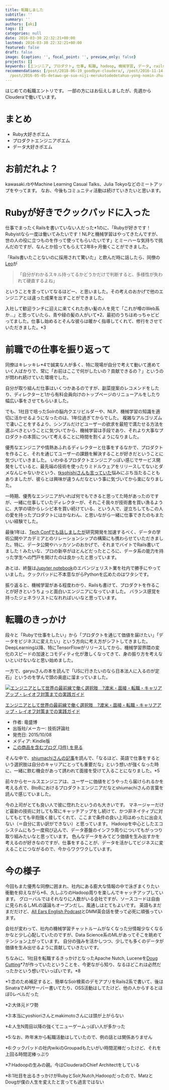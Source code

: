 ```yaml
---
title: 転職しました
subtitle: ''
summary: ''
authors: [aki]
tags: []
categories: null
date: 2016-03-30 22:32:21+00:00
lastmod: 2016-03-30 22:32:21+00:00
featured: false
draft: false
image: {caption: '', focal_point: '', preview_only: false}
projects: []
keywords: [エンジニア, プロダクト, 仕事, 転職, hadoop, 機械学習, データ, rails, 価値, 最前線]
recommendations: [/post/2018-06-19_goodbye-cloudera/, /post/2016-11-14-cloudera-world-tokyo-2016deji-jie-xue-xi-purodakutonozuo-rifang-wohua-simasita-number-cwt2016/,
  /post/2016-05-05-detawo-ge-suo-niji-merukotodedetahuo-yong-nomin-zhu-hua-gajin-ndahua/]
---
```

はじめての転職エントリです。 一部の方にはお伝えしましたが、先週からClouderaで働いています。

# まとめ

- Ruby大好きポエム
- プロダクトエンジニアポエム
- データ大好きポエム

# お前だれよ？

kawasaki.rbやMachine Learning Casual Talks、Julia Tokyoなどのミートアップをやってます。 なお、今後もコミュニティ活動は続けていきたいと思います。

# Rubyが好きでクックパッドに入った

仕事でまったくRailsを書いていない人だった\*1のに、「Rubyが好きです！Rubyistなら一度は働いてみたいです！NLPと機械学習はやってきたんですが、世の人の役に立つものを作って使ってもらいたいです」とミーハーな気持ちで挑んだのですが、なんとか拾ってもらえて2年8ヶ月働くことができました。

「Rails書いたことないのに採用されて驚いた」と飲んだ時に話したら、同僚の[Leo](https://twitter.com/lchin)が

> 「自分がわかるスキル持ってるかどうかだけで判断すると、多様性が失われて硬直するよね」

ということを言っていてなるほどー、と思いました。その考えのおかげで他のエンジニアとは違った成果を出すことができました。

入社して歓迎ランチに迎えに来てくれた赤い髪の人を見て「これが噂のWeb系か...」と思っていたら、青や緑の髪の人がいて\*2、最初のうちはめっちゃビビってました。仕事し始めるとそんな彼らは暖かく指導してくれて、修行をさせていただきました。\*3

# 前職での仕事を振り返って

同僚はキレッキレ\*4で誠実な人が多く、特に現場が自分で考えて動いて進めていく人ばかりで、常に「お前はここで何がしたいの？貢献できるの？」というのが問われ続けていた環境でした。

自分が取り組んだ仕事はいくつかあるのですが、副菜提案のレコメンドをしたり、ディレクターと1から有料会員向けのトップページのリニューアルをしたり幅広い事をさせてもらいました。

でも、1社目で培ったSolrの脳内クエリビルダーや、NLP、機械学習の知識を適切に活かせるようになったのは、1年位過ぎてからでした。 複雑なアルゴリズムで凄いことをするより、シンプルだけどユーザーの欲求を最短で満たせる方法を選ぶべきということに気づいてから、機械学習は手段であり、それより大事なプロダクトの本質について考えることに時間を割くようになりました。

優秀なエンジニアや情熱あふれるディレクターと仕事をするなかで、プロダクトを作ること、それを通じてユーザーの課題を解決することが好きだということに気づいていきました。 いわゆるプロダクトエンジニアっぽい感じでサービス開発をしていると、最先端の技術を使ったりミドルウェアをリリースしてないとダメなんじゃないかという、[tksohishiさんも言っていた](http://rebuild.fm/130/)悩みにぶち当たることもありましたが、彼らとは興味が違うんだなという事に気づいてから楽になりました。

一時期、優秀なエンジニアがいれば何でもできると思ってた時があったのですが、一緒に仕事していたディレクターが、それこそ我々が技術書を買い漁るように、大学の頃からレシピ本を買い続けている、という人で、逆立ちしてもこの人の愛を持ったプロダクトにはかなわん、と思いながら一緒に仕事できたのもまたいい経験でした。

最後1年は、[Tech Confでも話しましたが](https://chezou.hatenablog.com/entry/2016/01/25/000000)研究開発を加速するべく、データの学術公開やアカデミアとのリレーションシップの構築にも携わらせていただきました。特に、データ公開やハッカソンのおかげで、それまでバイトでRails書いてました！みたいな、プロの新卒がほとんどだったところに、データ系の能力を持った学生への門戸を開けたのは良かったと思っています。

あとは、終盤は[Jupyter notebook](https://techlife.cookpad.com/entry/write-once-share-anywhare)のエバンジェリスト業を社内で勝手にやっていました。クックパッドに不本意ながらPythonを広めたのはワタシです。

振り返ると、機械学習がある程度わかり、Railsも書けて、プロダクトを作ることが好きというちょっと面白いエンジニアになっていました。 バランス感覚を持ったジェネラリストになれればいいなと思っています。

# 転職のきっかけ

段々と「Rubyで仕事をしたい」から「プロダクトを通じて価値を届けたい」「データをビジネスに変えたい」という方向に考え方がシフトしてきました。 DeepLearning以降、特にTensorFlowがリリースしてから、機械学習界隈の変化のスピードの加速とコモディティ化が激しくなってきて、身の振り方を考えないといけないなと思い始めました。

一方で、garyuさんの本を読んで「USに行きたいのなら日本法人に入るのが定石」というのを学んで頭の奥底に溜まっていました。

[![エンジニアとして世界の最前線で働く選択肢　?渡米・面接・転職・キャリアアップ・レイオフ対策までの実践ガイド](https://ecx.images-amazon.com/images/I/51hE8WoYhtL._SL160_.jpg "エンジニアとして世界の最前線で働く選択肢　?渡米・面接・転職・キャリアアップ・レイオフ対策までの実践ガイド")](http://www.amazon.co.jp/exec/obidos/ASIN/B01626P712/chezou-22/)

[エンジニアとして世界の最前線で働く選択肢　?渡米・面接・転職・キャリアアップ・レイオフ対策までの実践ガイド](http://www.amazon.co.jp/exec/obidos/ASIN/B01626P712/chezou-22/)

- 作者: 竜盛博
- 出版社/メーカー: 技術評論社
- 発売日: 2015/10/08
- メディア: Kindle版
- [この商品を含むブログ (3件) を見る](http://d.hatena.ne.jp/asin/B01626P712/chezou-22)

そんな中で、[shiumachiさんの記事](http://shiumachi.hatenablog.com/entry/2016/01/03/213850)を読んで、「なるほど、英語で仕事をするという選択肢は自分のキャリアにとっても重要だな」という想いが強くなった時に、一緒に飲む機会があって誘われて面接を受けて入ることになりました。\*5

前々からセールスエンジニアは、ユーザーに価値をどうやったら届けられるかを考える点で、BtoBにおけるプロダクトエンジニアだなとshiumachiさんの言葉を読んで感じていました。

今の上司がとても良い人で彼に惚れたというのも大きいです。 マネージャーだけど最新の技術に対しても常にキャッチアップをし続けて、かつ非ネイティブに対してもとても辛抱強く接してくれて、ここまで条件の良い上司はめったに出会えない（＝自分に言い訳ができない）と思っています。 Hadoopを中心としたエコシステムにもう一度飛び込んで、データ基盤のインフラ周りについてもがっつり取り組みたいなと思っています。 色んなデータをみてどう価値を生み出すかを考えるのが好きなのですが、仕事をすることが、データを活かしてビジネスに変えることにつながるので、今からワクワクしています。

# 今の様子

今回もまた優秀な同僚に囲まれ、社内にある膨大な情報の中で泳ぎまくりたい衝動を抑えながら\*6、久しぶりのHadoop周りを楽しんでキャッチアップしています。 グローバルではそれなりに人数がいる会社ですが、ソースコードは自由に見られるしMLの議論もオープンだし、風通しはとてもよいです。 英語もまだまだだけど、[All Ears English Podcast](http://allearsenglish.com/)とDMM英会話を使って必死に頑張っています。

会社が変わって、社内の機械学習チャットルームがなくなった分情報少なくなるかなと少し心配していたのですが、Data Science系のMLがあってそこを眺めてテンション上がっています。 自分の強みを活かしつつ、少しでも多くのデータが価値を生み出せるように貢献していきたいです。

ちなみに、1社目を転職するきっかけとなったApache Nutch, Luceneを[Doug Cutting](https://en.wikipedia.org/wiki/Doug_Cutting)\*7が作っていたということを、今更ながら知り、なるほどこれは必然だったかという想いでいっぱいです。\*8

\*1:念のため補足すると、簡単なSolr検索のデモアプリをRails2系で書いて、後はSinatraでAPIサーバー書いてたり、OSS活動はしてたけど、他の人からするとほぼ0レベルだった

\*2:大体元ドワ勢

\*3:本当にyoshioriさんとmakimotoさんには頭が上がらない

\*4:人生N周目以降の強くてニューゲームっぽい人が多かった

\*5:なお、昨年末から転職活動はしていたので、例の話とは関係ありません

\*6:クックパッドの社内wikiのGroupadもたいがい時間泥棒だったけど、それを上回る時間泥棒っぷり

\*7:Hadoopの生みの親。今はClouderaのChief Architectをしている

\*8:1社目を出るきっかけがRubyとSolr,Nutch,Hadoopだったので、MatzとDougが僕の人生を変えたと言っても過言ではない


